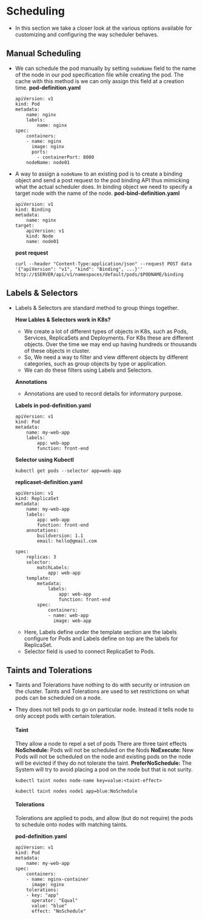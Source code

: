 # Scheduling
- In this section we take a closer look at the various options available for customizing and configuring the way scheduler behaves.

## Manual Scheduling
- We can schedule the pod manually by setting `nodeName` field to the name of the node in our pod specification file while creating the pod. The cache with this method is we can only assign this field at a creation time.
**pod-definition.yaml**
    ```
    apiVersion: v1
    kind: Pod
    metadata:
        name: nginx
        labels:
            name: nginx
    spec:
        containers:
        - name: nginx
          image: nginx
          ports: 
            - containerPort: 8080
        nodeName: node01
    ```
- A way to assign a `nodeName` to an existing pod is to create a binding object and send a post request to the pod binding API thus mimicking what the actual scheduler does. In binding object we need to specify a target node with the name of the node.
**pod-bind-definition.yaml**
    ```
    apiVersion: v1
    kind: Binding
    metadata:
        name: nginx
    target:
        apiVersion: v1
        kind: Node
        name: node01
    ```
    **post request**
    ```
    curl --header "Content-Type:application/json" --request POST data '{"apiVersion": "v1", "kind": "Binding", ...}''
    http://$SERVER/api/v1/namespaces/default/pods/$PODNAME/binding
    ```

## Labels & Selectors
- Labels & Selectors are standard method to group things together.

    **How Lables & Selectors work in K8s?**
    - We create a lot of different types of objects in K8s, such as Pods, Services, ReplicaSets and Deployments. For K8s these are  different objects. Over the time we may end up having hundreds or thousands of these objects in cluster. 
    - So, We need a way to filter and view different objects by different categories, such as group objects by type or application.
    - We can do these filters using Labels and Selectors.
    
    **Annotations**
    - Annotations are used to record details for informatory purpose.
    
    **Labels in pod-definition.yaml**
    ```
    apiVersion: v1
    kind: Pod
    metadata:
        name: my-web-app
        labels:
            app: web-app
            function: front-end
    ```
    
    **Selector using Kubectl**
    ```
    kubectl get pods --selector app=web-app
    ```
    
    **replicaset-definition.yaml**
    ```
    apiVersion: v1
    kind: ReplicaSet
    metadata:
        name: my-web-app
        labels:
            app: web-app
            function: front-end
        annotations:
            buildversion: 1.1
            email: hello@gmail.com
    
    spec:
        replicas: 3
        selector:
            matchLabels:
                app: web-app
        template:
            metadata:
                labels:
                    app: web-app
                    function: front-end
            spec:
                containers:
                - name: web-app
                  image: web-app  
    ```
    - Here, Labels define under the template section are the labels configure for Pods and Labels define on top are the labels for ReplicaSet.
    - Selector field is used to connect ReplicaSet to Pods.

## Taints and Tolerations
- Taints and Tolerations have nothing to do with security or intrusion on the cluster. Taints and Tolerations are used to set restrictions on what pods can be scheduled on a node.
- They does not tell pods to go on particular node. Instead it tells node to only accept pods with certain toleration.
    
    #### Taint
    They allow a node to repel a set of pods
    There are three taint effects
    **NoSchedule:** Pods will not be scheduled on the Nods
    **NoExecute:** New Pods will not be scheduled on the node and existing pods on the node will be evicted if they do not tolerate the taint. 
    **PreferNoSchedule:** The System will try to avoid placing a pod on the node but that is not surity.
    ```
    kubectl taint nodes node-name key=value:<taint-effect>
    
    kubectl taint nodes node1 app=blue:NoSchedule
    ```
    
    #### Tolerations
    Tolerations are applied to pods, and allow (but do not require) the pods to schedule onto nodes with matching taints.
    
    **pod-definition.yaml**
    ```
    apiVersion: v1
    kind: Pod
    metadata:
        name: my-web-app
    spec:
        containers:
        - name: nginx-container
          image: nginx
        tolerations:
        - key: "app"
          operator: "Equal"
          value: "blue"
          effect: "NoSchedule"
    ```
